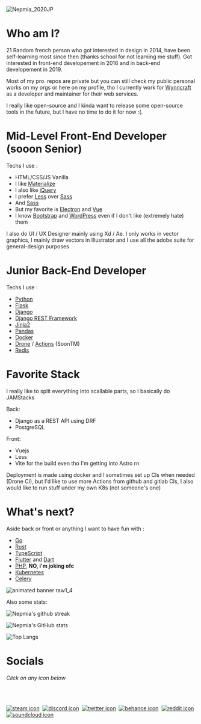![Nepmia_2020JP](https://user-images.githubusercontent.com/64558289/136078331-65645cca-4623-4de7-b16b-f50f6fdb8ddb.png)
  
# Who am I?
21 Random french person who got interested in design in 2014, have been self-learning most since then (thanks school for not learning me stuff). Got interested in front-end developement in 2016 and in back-end developement in 2019. 

Most of my pro. repos are private but you can still check my public personal works on my orgs or here on my profile, tho I currently work for [Wynncraft](https://wynncraft.com)  as a developer and maintainer for their web services. 

I really like open-source and I kinda want to release some open-source tools in the future, but I have no time to do it for now :(.

# Mid-Level Front-End Developer (sooon Senior)
Techs I use :
- HTML/CSS/JS Vanilla
- I like [Materialize](https://materializecss.com/)
- I also like [jQuery](https://jquery.com/) 
- I prefer [Less](https://lesscss.org/) over [Sass](https://sass-lang.com/)
- And [Sass](https://sass-lang.com/)
- But my favorite is [Electron](https://www.electronjs.org/) and [Vue](https://vuejs.org/)
- I know [Bootstrap](https://getbootstrap.com/) and [WordPress](https://wordpress.com/) even if I don't like (extremely hate) them
  
 
I also do UI / UX Designer mainly using Xd / Ae. I only works in vector graphics, I mainly draw vectors in Illustrator and I use all the adobe suite for general-design  purposes

# Junior Back-End Developer

Techs I use :
- [Python](https://www.python.org/)
- [Flask](https://flask.palletsprojects.com/en/2.0.x/)
- [Django](https://www.djangoproject.com/)
- [Django REST Framework](https://www.django-rest-framework.org/)
- [Jinja2](https://jinja.palletsprojects.com/en/3.0.x/)
- [Pandas](https://pandas.pydata.org/)
- [Docker](https://www.docker.com/)
- [Drone](https://docs.drone.io/pipeline/overview/) / [Actions](https://github.com/features/actions) (SoonTM)
- [Redis](https://redis.io/)
  
  
# Favorite Stack
  
I really like to split everything into scallable parts, so I basically do JAMStacks
  
  Back:
  - Django as a REST API using DRF
  - PostgreSQL
  
  Front:
  - Vuejs
  - Less
  - Vite for the build even tho I'm getting into Astro rn

Deployment is made using docker and I sometimes set up CIs when needed (Drone CI), but I'd like to use more Actions from github and gitlab CIs, I also would like to run stuff under my own K8s (not someone's one) 
  
  
# What's next?
Aside back or front or anything I want to have fun with :
- [Go](https://go.dev/)
- [Rust](https://www.rust-lang.org/)
- [TypeScript](https://www.typescriptlang.org/)
- [Flutter](https://flutter.dev/) and [Dart](https://dart.dev/)
- [PHP](https://www.php.net/), **NO, i'm joking ofc**
- [Kubernetes](https://kubernetes.io/)
- [Celery](https://docs.celeryq.dev/en/stable/index.html)
  
![animated banner raw1_4](https://user-images.githubusercontent.com/64558289/136078813-f6686ace-83a0-4c00-8b0c-f9030b0f0659.gif)
  
Also some stats:

![Nepmia's github streak](https://github-readme-streak-stats.herokuapp.com/?user=Nepmia&theme=tokyonight)
  
![Nepmia's GitHub stats](https://github-readme-stats.vercel.app/api?username=nepmia&show_icons=true&theme=tokyonight)
  
![Top Langs](https://github-readme-stats.vercel.app/api/top-langs/?username=nepmia&theme=tokyonight)
  
  
# Socials
###### Click on any icon below
‎‎‎‎‎

[![steam icon](https://cdn2.iconfinder.com/data/icons/gaming-platforms-logo-shapes/250/steam_logo-100.png)](https://steamcommunity.com/id/Nepmia/) ‎‎‎‎‎
[![discord icon](https://cdn3.iconfinder.com/data/icons/popular-services-brands-vol-2/512/discord-100.png)](https://discord.gg/3QPMpdg) ‎‎‎‎‎
[![twitter icon](https://cdn3.iconfinder.com/data/icons/2018-social-media-logotypes/1000/2018_social_media_popular_app_logo_twitter-100.png)](https://twitter.com/Nepmia) ‎‎‎‎‎
[![behance icon](https://cdn0.iconfinder.com/data/icons/social-circle-3/72/Behance-100.png)](https://www.behance.net/nepmia) ‎‎‎‎‎
[![reddit icon](https://cdn3.iconfinder.com/data/icons/2018-social-media-logotypes/1000/2018_social_media_popular_app_logo_reddit-100.png)]([https://steamcommunity.com/id/Nepmia/](https://www.reddit.com/user/Nepmia)) ‎‎‎‎‎
[![soundcloud icon](https://cdn1.iconfinder.com/data/icons/social-icon-1-1/512/social_style_1_soundCloud-100.png)]([https://steamcommunity.com/id/Nepmia/]([https://www.reddit.com/user/Nepmia](https://soundcloud.com/nepmia))) ‎‎‎‎‎
